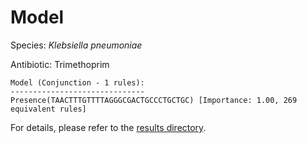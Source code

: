 
# Model

Species: *Klebsiella pneumoniae*

Antibiotic: Trimethoprim

```
Model (Conjunction - 1 rules):
------------------------------
Presence(TAACTTTGTTTTAGGGCGACTGCCCTGCTGC) [Importance: 1.00, 269 equivalent rules]

```

For details, please refer to the [results directory](../../../../../results/scm_b/klebsiella%20pneumoniae/trimethoprim/repeat_9/).

